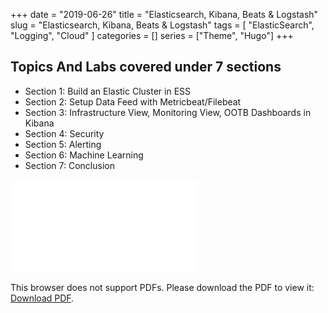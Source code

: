 +++
date = "2019-06-26"
title = "Elasticsearch, Kibana, Beats & Logstash"
slug = "Elasticsearch, Kibana, Beats & Logstash"
tags = [
    "ElasticSearch",
    "Logging",
    "Cloud"
]
categories = []
series = ["Theme", "Hugo"]
+++

## Topics And Labs covered under 7 sections 

* Section 1:  Build an Elastic Cluster in ESS
* Section 2:  Setup Data Feed with Metricbeat/Filebeat
* Section 3:  Infrastructure View, Monitoring View, OOTB Dashboards in Kibana
* Section 4:  Security
* Section 5:  Alerting
* Section 6:  Machine Learning
* Section 7:  Conclusion

<object data="https://malipraveen.net/the.pdf" type="application/pdf" width="700px" height="700px">
    <embed src="images/the.pdf">
        <p>This browser does not support PDFs. Please download the PDF to view it: <a href="https://malipraveen.net/the.pdf">Download PDF</a>.</p>
    </embed>
</object>
